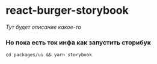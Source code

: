 # react-burger-storybook


*Тут будет описание какое-то*

### Но пока есть ток инфа как запустить сторибук
```
cd packages/ui && yarn storybook
```
